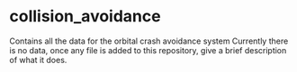 # collision_avoidance
Contains all the data for the orbital crash avoidance system
Currently there is no data, once any file is added to this repository, give a brief description of what it does. 
